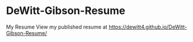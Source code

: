 # DeWitt-Gibson-Resume
My Resume 
View my published resume at https://dewitt4.github.io/DeWitt-Gibson-Resume/
